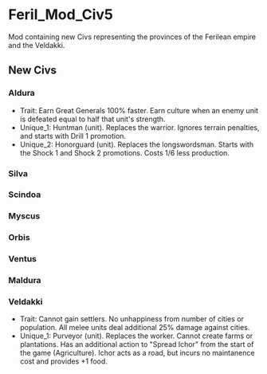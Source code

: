 # Feril_Mod_Civ5

Mod containing new Civs representing the provinces of the Ferilean empire and the Veldakki.

## New Civs

### Aldura
* Trait: Earn Great Generals 100% faster. Earn culture when an enemy unit is defeated equal to half that unit's strength.
* Unique_1: Huntman (unit). Replaces the warrior. Ignores terrain penalties, and starts with Drill 1 promotion.
* Unique_2: Honorguard (unit). Replaces the longswordsman. Starts with the Shock 1 and Shock 2 promotions. Costs 1/6 less production.

### Silva

### Scindoa

### Myscus

### Orbis

### Ventus

### Maldura

### Veldakki
* Trait: Cannot gain settlers. No unhappiness from number of cities or population. All melee units deal additional 25% damage against cities.
* Unique_1: Purveyor (unit). Replaces the worker. Cannot create farms or plantations. Has an additional action to "Spread Ichor" from the start of the game (Agriculture). Ichor acts as a road, but incurs no maintanence cost and provides +1 food.

